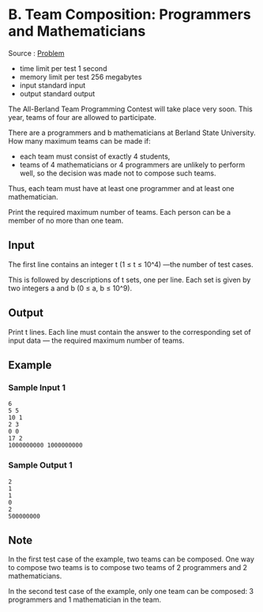 # B. Team Composition: Programmers and Mathematicians

Source : [Problem](https://codeforces.com/problemset/problem/1611/B)

- time limit per test 1 second
- memory limit per test 256 megabytes
- input standard input
- output standard output

The All-Berland Team Programming Contest will take place very soon. This year, teams of four are allowed to participate.

There are a programmers and b mathematicians at Berland State University. How many maximum teams can be made if:

- each team must consist of exactly 4 students,
- teams of 4 mathematicians or 4 programmers are unlikely to perform well, so the decision was made not to compose such teams.

Thus, each team must have at least one programmer and at least one mathematician.

Print the required maximum number of teams. Each person can be a member of no more than one team.

## Input

The first line contains an integer t (1 ≤ t ≤ 10^4) —the number of test cases.

This is followed by descriptions of t
sets, one per line. Each set is given by two integers a
and b (0 ≤ a, b ≤ 10^9).

## Output

Print t lines. Each line must contain the answer to the corresponding set of input data — the required maximum number of teams.

## Example

### Sample Input 1

    6
    5 5
    10 1
    2 3
    0 0
    17 2
    1000000000 1000000000

### Sample Output 1

    2
    1
    1
    0
    2
    500000000

## Note

In the first test case of the example, two teams can be composed. One way to compose two teams is to compose two teams of 2
programmers and 2
mathematicians.

In the second test case of the example, only one team can be composed: 3
programmers and 1
mathematician in the team.
